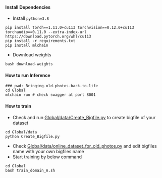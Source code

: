 


#### Install Dependencies

- Install `python=3.8`
```
pip install torch==1.11.0+cu113 torchvision==0.12.0+cu113 torchaudio==0.11.0 --extra-index-url https://download.pytorch.org/whl/cu113
pip install -r requirements.txt
pip install mlchain
```

- Download weights
```
bash download-weights
```

#### How to run Inference
```
### pwd: Bringing-old-photos-back-to-life
cd Global
mlchain run # check swagger at port 8001
```

#### How to train

- Check and run [Global/data/Create_Bigfile.py](Global/data/Create_Bigfile.py) to create bigfile of your dataset
```
cd Global/data
python Create_Bigfile.py
```
- Check [Global/data/online_dataset_for_old_photos.py](Global/data/online_dataset_for_old_photos.py) and edit bigfiles name with your own bigfiles name
- Start training by below command
```
cd Global
bash train_domain_A.sh
```
